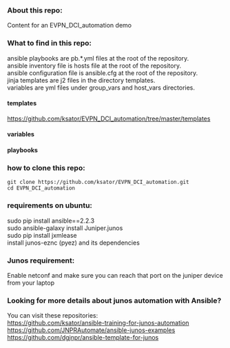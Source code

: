 ### About this repo:  
Content for an EVPN_DCI_automation demo 

### What to find in this repo: 
ansible playbooks are pb.*.yml files at the root of the repository.    
ansible inventory file is hosts file at the root of the repository.    
ansible configuration file is ansible.cfg at the root of the repository.   
jinja templates are j2 files in the directory templates.    
variables are yml files under group_vars and host_vars directories.   

#### templates
https://github.com/ksator/EVPN_DCI_automation/tree/master/templates 

#### variables 

#### playbooks



### how to clone this repo: 
```
git clone https://github.com/ksator/EVPN_DCI_automation.git  
cd EVPN_DCI_automation
```
### requirements on ubuntu:  
sudo pip install ansible==2.2.3  
sudo ansible-galaxy install Juniper.junos    
sudo pip install jxmlease  
install junos-eznc (pyez) and its dependencies  
 
### Junos requirement: 
Enable netconf and make sure you can reach that port on the juniper device  from your laptop  

### Looking for more details about junos automation with Ansible?
You can visit these repositories:   
https://github.com/ksator/ansible-training-for-junos-automation  
https://github.com/JNPRAutomate/ansible-junos-examples  
https://github.com/dgjnpr/ansible-template-for-junos  

